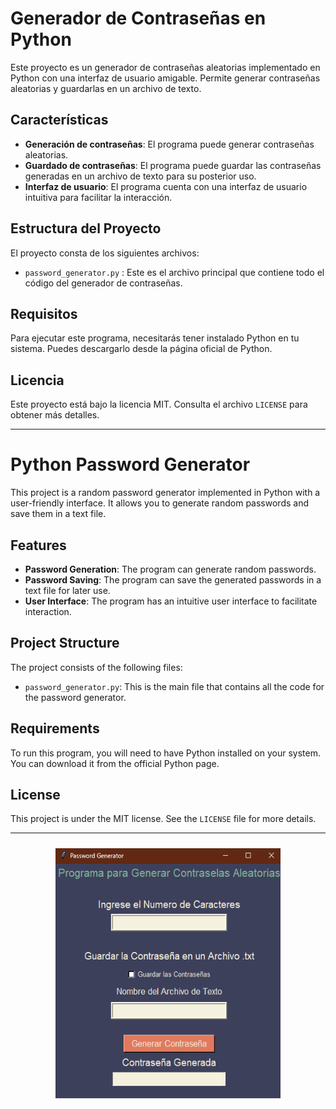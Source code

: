 # Generador de Contraseñas en Python

Este proyecto es un generador de contraseñas aleatorias implementado en Python con una interfaz de usuario amigable. Permite generar contraseñas aleatorias y guardarlas en un archivo de texto.

## Características

- **Generación de contraseñas**: El programa puede generar contraseñas aleatorias.
- **Guardado de contraseñas**: El programa puede guardar las contraseñas generadas en un archivo de texto para su posterior uso.
- **Interfaz de usuario**: El programa cuenta con una interfaz de usuario intuitiva para facilitar la interacción.

## Estructura del Proyecto

El proyecto consta de los siguientes archivos:

- `password_generator.py` : Este es el archivo principal que contiene todo el código del generador de contraseñas.

## Requisitos

Para ejecutar este programa, necesitarás tener instalado Python en tu sistema. Puedes descargarlo desde la página oficial de Python.

## Licencia

Este proyecto está bajo la licencia MIT. Consulta el archivo `LICENSE` para obtener más detalles.

-----------------------------------------

# Python Password Generator

This project is a random password generator implemented in Python with a user-friendly interface. It allows you to generate random passwords and save them in a text file.

## Features

- **Password Generation**: The program can generate random passwords.
- **Password Saving**: The program can save the generated passwords in a text file for later use.
- **User Interface**: The program has an intuitive user interface to facilitate interaction.

## Project Structure

The project consists of the following files:

- `password_generator.py`: This is the main file that contains all the code for the password generator.

## Requirements

To run this program, you will need to have Python installed on your system. You can download it from the official Python page.

## License

This project is under the MIT license. See the `LICENSE` file for more details.

-----------------------------------------

<p align="center" >
<img width="360px" height="400px" style="margin: 10px" src="./password_generator.png"> 
</p>
